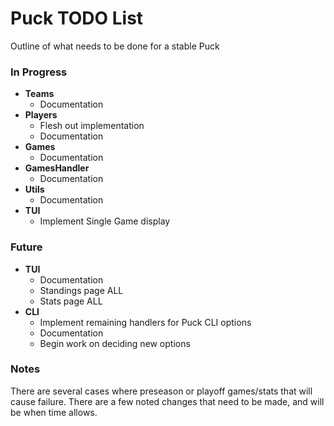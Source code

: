# Puck TODO List
Outline of what needs to be done for a stable Puck

### In Progress
- **Teams**
  - Documentation
- **Players**
  - Flesh out implementation
  - Documentation
- **Games**
  - Documentation
- **GamesHandler**
  - Documentation
- **Utils**
  - Documentation
- **TUI**
  - Implement Single Game display

### Future
- **TUI**
  - Documentation
  - Standings page ALL
  - Stats page ALL
- **CLI**
  - Implement remaining handlers for Puck CLI options
  - Documentation
  - Begin work on deciding new options
### Notes
There are several cases where preseason or playoff games/stats that will cause failure. There are a few noted changes that need to be made, and will be when time allows.